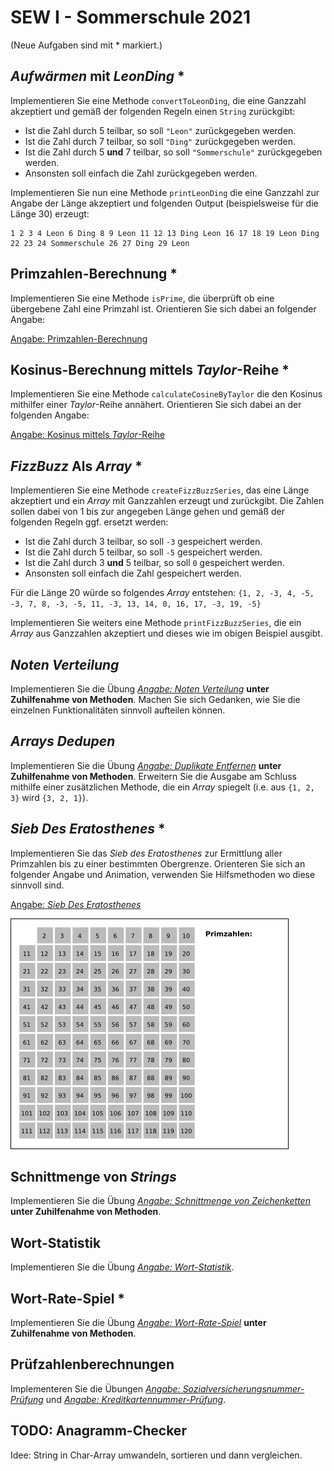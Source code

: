 # SEW I - Sommerschule 2021

(Neue Aufgaben sind mit * markiert.)

## _Aufwärmen_ mit _LeonDing_ *

Implementieren Sie eine Methode `convertToLeonDing`, die eine Ganzzahl akzeptiert und gemäß der folgenden Regeln einen `String` zurückgibt:
* Ist die Zahl durch 5 teilbar, so soll `"Leon"` zurückgegeben werden.
* Ist die Zahl durch 7 teilbar, so soll `"Ding"` zurückgegeben werden.
* Ist die Zahl durch 5 **und** 7 teilbar, so soll `"Sommerschule"` zurückgegeben werden.
* Ansonsten soll einfach die Zahl zurückgegeben werden.

Implementieren Sie nun eine Methode `printLeonDing` die eine Ganzzahl zur Angabe der Länge akzeptiert und folgenden Output (beispielsweise für die Länge 30) erzeugt:

```
1 2 3 4 Leon 6 Ding 8 9 Leon 11 12 13 Ding Leon 16 17 18 19 Leon Ding 22 23 24 Sommerschule 26 27 Ding 29 Leon
```

## Primzahlen-Berechnung *
Implementieren Sie eine Methode `isPrime`, die überprüft ob eine übergebene Zahl eine Primzahl ist. Orientieren Sie sich dabei an folgender Angabe:

[Angabe: Primzahlen-Berechnung](Primzahlen.pdf)

## Kosinus-Berechnung mittels _Taylor_-Reihe *
Implementieren Sie eine Methode `calculateCosineByTaylor` die den Kosinus mithilfer einer _Taylor_-Reihe annähert. Orientieren Sie sich dabei an der folgenden Angabe:

[Angabe: Kosinus mittels _Taylor_-Reihe](UebungKosinusTaylor.pdf)

## _FizzBuzz_ Als _Array_ *
Implementieren Sie eine Methode `createFizzBuzzSeries`, das eine Länge akzeptiert und ein _Array_ mit Ganzzahlen erzeugt und zurückgibt. Die Zahlen sollen dabei von 1 bis zur angegeben Länge gehen und gemäß der folgenden Regeln ggf. ersetzt werden:
* Ist die Zahl durch 3 teilbar, so soll `-3` gespeichert werden.
* Ist die Zahl durch 5 teilbar, so soll `-5` gespeichert werden.
* Ist die Zahl durch 3 **und** 5 teilbar, so soll `0` gespeichert werden.
* Ansonsten soll einfach die Zahl gespeichert werden.

Für die Länge 20 würde so folgendes _Array_ entstehen:
`{1, 2, -3, 4, -5, -3, 7, 8, -3, -5, 11, -3, 13, 14, 0, 16, 17, -3, 19, -5}`

Implementieren Sie weiters eine Methode `printFizzBuzzSeries`, die ein _Array_ aus Ganzzahlen akzeptiert und dieses wie im obigen Beispiel ausgibt.

## _Noten Verteilung_
Implementieren Sie die Übung _[Angabe: Noten Verteilung](UebungNotenVerteilung.pdf)_ **unter Zuhilfenahme von Methoden**. Machen Sie sich Gedanken, wie Sie die einzelnen Funktionalitäten sinnvoll aufteilen können.

## _Arrays Dedupen_
Implementieren Sie die Übung _[Angabe: Duplikate Entfernen](UebungDuplikateEntfernen.pdf)_ **unter Zuhilfenahme von Methoden**. Erweitern Sie die Ausgabe am Schluss mithilfe einer zusätzlichen Methode, die ein _Array_ spiegelt (i.e. aus `{1, 2, 3}` wird `{3, 2, 1}`).

## _Sieb Des Eratosthenes_ *
Implementieren Sie das _Sieb des Eratosthenes_ zur Ermittlung aller Primzahlen bis zu einer bestimmten Obergrenze. Orienteren Sie sich an folgender Angabe und Animation, verwenden Sie Hilfsmethoden wo diese sinnvoll sind.

[Angabe: _Sieb Des Eratosthenes_](AngabeErathostenes.pdf)

![](images/AnimationEratosthenes.gif)

## Schnittmenge von _Strings_
Implementieren Sie die Übung _[Angabe: Schnittmenge von Zeichenketten](UebungStringIntersection.pdf)_ **unter Zuhilfenahme von Methoden**.

## Wort-Statistik
Implementieren Sie die Übung _[Angabe: Wort-Statistik](UebungWortStatistik.pdf)_.

## Wort-Rate-Spiel *
Implementieren Sie die Übung _[Angabe: Wort-Rate-Spiel](UebungWordGuessingGame.pdf)_ **unter Zuhilfenahme von Methoden**.

## Prüfzahlenberechnungen
Implementeren Sie die Übungen _[Angabe: Sozialversicherungsnummer-Prüfung](UebungSvnrPruefer.pdf)_ und _[Angabe: Kreditkartennummer-Prüfung](UebungCreditCardChecker.pdf)_.

## TODO: Anagramm-Checker
Idee: String in Char-Array umwandeln, sortieren und dann vergleichen.